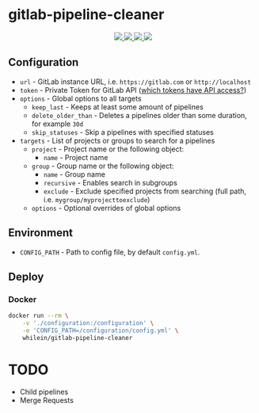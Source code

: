 # gitlab-pipeline-cleaner
<div align="center">
  <a href="https://github.com/whilein/gitlab-pipeline-cleaner/blob/master/LICENSE">
    <img src="https://img.shields.io/github/license/whilein/gitlab-pipeline-cleaner">
  </a>

  <a href="https://discord.gg/ANEHruraCc">
    <img src="https://img.shields.io/discord/819859288049844224?logo=discord">
  </a>

  <a href="https://github.com/whilein/gitlab-pipeline-cleaner/issues">
    <img src="https://img.shields.io/github/issues/whilein/gitlab-pipeline-cleaner">
  </a>

  <a href="https://github.com/whilein/gitlab-pipeline-cleaner/pulls">
    <img src="https://img.shields.io/github/issues-pr/whilein/gitlab-pipeline-cleaner">
  </a>
</div>

## Configuration
- `url` - GitLab instance URL, i.e. `https://gitlab.com` or `http://localhost`
- `token` - Private Token for GitLab API ([which tokens have API access?](https://docs.gitlab.com/ee/security/token_overview.html#available-scopes))
- `options` - Global options to all targets
    - `keep_last` - Keeps at least some amount of pipelines
    - `delete_older_than` - Deletes a pipelines older than some duration, for example `30d`
    - `skip_statuses` - Skip a pipelines with specified statuses
- `targets` - List of projects or groups to search for a pipelines
    - `project` - Project name or the following object:
      - `name` - Project name
    - `group` - Group name or the following object:
      - `name` - Group name
      - `recursive` - Enables search in subgroups
      - `exclude` - Exclude specified projects from searching (full path, i.e. `mygroup/myprojecttoexclude`)
    - `options` - Optional overrides of global options

## Environment
- `CONFIG_PATH` - Path to config file, by default `config.yml`.

## Deploy

### Docker
```bash
docker run --rm \
    -v './configuration:/configuration' \
    -e 'CONFIG_PATH=/configuration/config.yml' \
    whilein/gitlab-pipeline-cleaner
```

# TODO
- Child pipelines
- Merge Requests